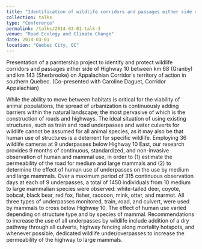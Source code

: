 ```yaml
---
title: "Identification of wildlife corridors and passages either side of highway 10 (Estrie and Monteregie Est regions, Southern QC)"
collection: talks
type: "Conference"
permalink: /talks/2014-03-01-talk-3
venue: "Road Ecology and Climate Change"
date: 2014-03-01
location: "Quebec City, QC"
---
```

Presentation of a parntership project to identify and protect wildlife corridors and passages either side of Highway 10 between km 68 (Granby) and km 143 (Sherbrooke) on Appalachian Corridor's territory of action in southern Quebec. (Co-presented with Caroline Daguet, Corridor Appalachian)

While the ability to move between habitats is critical for the viability of animal
populations, the spread of urbanization is continuously adding barriers within the natural
landscape; the most pervasive of which is the construction of roads and highways. The
ideal situation of using existing structures, such as train and road underpasses and
water culverts for wildlife cannot be assumed for all animal species, as it may also be
that human use of structures is a deterrent for specific wildlife. Employing 36 wildlife
cameras at 9 underpasses below Highway 10 East, our research provides 9 months of
continuous, standardized, and non-invasive observation of human and mammal use, in
order to (1) estimate the permeability of the road for medium and large mammals and
(2) to determine the effect of human use of underpasses on the use by medium and
large mammals. Over a maximum period of 315 continuous observation days at each of
9 underpasses, a total of 1450 individuals from 10 medium to large mammalian species
were observed: white-tailed deer, coyote, bobcat, black bear, red fox, fisher, raccoon,
mink, otter, and marmot. All three types of underpasses monitored, train, road, and
culvert, were used by mammals to cross below Highway 10. The effect of human use
varied depending on structure type and by species of mammal. Recommendations to
increase the use of all underpasses by wildlife include addition of a dry pathway through
all culverts, highway fencing along mortality hotspots, and whenever possible, dedicated
wildlife under/overpasses to increase the permeability of the highway to large mammals.

